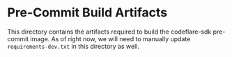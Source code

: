 # Pre-Commit Build Artifacts

This directory contains the artifacts required to build the codeflare-sdk pre-commit image. As of right now, we will need to manually update `requirements-dev.txt` in this directory as well.
